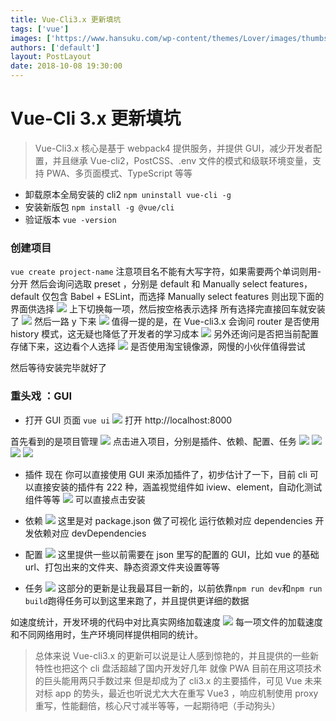 ```yaml
---
title: Vue-Cli3.x 更新填坑
tags: ['vue']
images: ['https://www.hansuku.com/wp-content/themes/Lover/images/thumbs/22.jpg']
authors: ['default']
layout: PostLayout
date: 2018-10-08 19:30:00
---
```


# Vue-Cli 3.x 更新填坑

> Vue-Cli3.x 核心是基于 webpack4 提供服务，并提供 GUI，减少开发者配置，并且继承 Vue-cli2，PostCSS、.env 文件的模式和级联环境变量，支持 PWA、多页面模式、TypeScript 等等

- 卸载原本全局安装的 cli2
  `npm uninstall vue-cli -g`
- 安装新版包
  `npm install -g @vue/cli`
- 验证版本
  `vue -version`

### 创建项目

`vue create project-name`
注意项目名不能有大写字符，如果需要两个单词则用-分开
然后会询问选取 preset ，分别是 default 和 Manually select features，default 仅包含 Babel + ESLint，而选择 Manually select features 则出现下面的界面供选择
[![](https://cdn.hansuku.com/wp-content/uploads/2018/10/1538983748252.png)](https://cdn.hansuku.com/wp-content/uploads/2018/10/1538983748252.png)
上下切换每一项，然后按空格表示选择 所有选择完直接回车就安装了
[![](https://cdn.hansuku.com/wp-content/uploads/2018/10/1538983921475.png)](https://cdn.hansuku.com/wp-content/uploads/2018/10/1538983921475.png)
然后一路 y 下来
[![](https://cdn.hansuku.com/wp-content/uploads/2018/10/1538983998808.png)](https://cdn.hansuku.com/wp-content/uploads/2018/10/1538983998808.png)
值得一提的是，在 Vue-cli3.x 会询问 router 是否使用 history 模式，这无疑也降低了开发者的学习成本
[![](https://cdn.hansuku.com/wp-content/uploads/2018/10/1538984130775.png)](https://cdn.hansuku.com/wp-content/uploads/2018/10/1538984130775.png)
另外还询问是否把当前配置存储下来，这边看个人选择
[![](https://cdn.hansuku.com/wp-content/uploads/2018/10/1538984180549.png)](https://cdn.hansuku.com/wp-content/uploads/2018/10/1538984180549.png)
是否使用淘宝镜像源，网慢的小伙伴值得尝试

然后等待安装完毕就好了

### 重头戏 ：GUI

- 打开 GUI 页面
  `vue ui`
  [![](https://cdn.hansuku.com/wp-content/uploads/2018/10/1538984791686.png)](https://cdn.hansuku.com/wp-content/uploads/2018/10/1538984791686.png)
  打开 http://localhost:8000

首先看到的是项目管理
[![](https://cdn.hansuku.com/wp-content/uploads/2018/10/1538986177737.png)](https://cdn.hansuku.com/wp-content/uploads/2018/10/1538986177737.png)
点击进入项目，分别是插件、依赖、配置、任务
[![](https://cdn.hansuku.com/wp-content/uploads/2018/10/1538986213635.png)](https://cdn.hansuku.com/wp-content/uploads/2018/10/1538986213635.png)
[![](https://cdn.hansuku.com/wp-content/uploads/2018/10/1538986279571.png)](https://cdn.hansuku.com/wp-content/uploads/2018/10/1538986279571.png)
[![](https://cdn.hansuku.com/wp-content/uploads/2018/10/1538986293419.png)](https://cdn.hansuku.com/wp-content/uploads/2018/10/1538986293419.png)
[![](https://cdn.hansuku.com/wp-content/uploads/2018/10/1538986293419.png)](https://cdn.hansuku.com/wp-content/uploads/2018/10/1538986293419.png)

- 插件
  现在 你可以直接使用 GUI 来添加插件了，初步估计了一下，目前 cli 可以直接安装的插件有 222 种，涵盖视觉组件如 iview、element，自动化测试组件等等
  [![](https://cdn.hansuku.com/wp-content/uploads/2018/10/1538986990555.png)](https://cdn.hansuku.com/wp-content/uploads/2018/10/1538986990555.png)
  可以直接点击安装

- 依赖
  [![](https://cdn.hansuku.com/wp-content/uploads/2018/10/1538987043677.png)](https://cdn.hansuku.com/wp-content/uploads/2018/10/1538987043677.png)
  这里是对 package.json 做了可视化 运行依赖对应 dependencies 开发依赖对应 devDependencies

- 配置
  [![](https://cdn.hansuku.com/wp-content/uploads/2018/10/1538987951803.png)](https://cdn.hansuku.com/wp-content/uploads/2018/10/1538987951803.png)
  这里提供一些以前需要在 json 里写的配置的 GUI，比如 vue 的基础 url、打包出来的文件夹、静态资源文件夹设置等等

- 任务
  [![](https://cdn.hansuku.com/wp-content/uploads/2018/10/1538988090405.png)](https://cdn.hansuku.com/wp-content/uploads/2018/10/1538988090405.png)
  这部分的更新是让我最耳目一新的，以前依靠`npm run dev`和`npm run build`跑得任务可以到这里来跑了，并且提供更详细的数据

如速度统计，开发环境的代码中对比真实网络加载速度
[![](https://cdn.hansuku.com/wp-content/uploads/2018/10/1538988211342.png)](https://cdn.hansuku.com/wp-content/uploads/2018/10/1538988211342.png)
每一项文件的加载速度和不同网络用时，生产环境同样提供相同的统计。

> 总体来说 Vue-cli3.x 的更新可以说是让人感到惊艳的，并且提供的一些新特性也把这个 cli 盘活超越了国内开发好几年 就像 PWA 目前在用这项技术的巨头能用两只手数过来 但是却成为了 cli3.x 的主要插件，可见 Vue 未来对标 app 的势头，最近也听说尤大大在重写 Vue3 ，响应机制使用 proxy 重写，性能翻倍，核心尺寸减半等等，一起期待吧![![](https://cdn.hansuku.com/wp-content/uploads/2018/10/1538989279371.png)](https://cdn.hansuku.com/wp-content/uploads/2018/10/1538989279371.png)（手动狗头）
